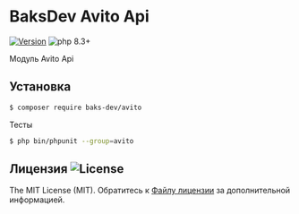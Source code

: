# BaksDev Avito Api

[![Version](https://img.shields.io/badge/version-7.1.0-blue)](https://github.com/baks-dev/telegram/releases)
![php 8.3+](https://img.shields.io/badge/php-min%208.3-red.svg)

Модуль Avito Api

## Установка

``` bash
$ composer require baks-dev/avito
```

Тесты

``` bash
$ php bin/phpunit --group=avito
```


## Лицензия ![License](https://img.shields.io/badge/MIT-green)

The MIT License (MIT). Обратитесь к [Файлу лицензии](LICENSE.md) за дополнительной информацией.

